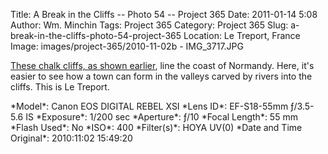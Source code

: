 Title: A Break in the Cliffs -- Photo 54 -- Project 365
Date: 2011-01-14 5:08
Author: Wm. Minchin
Tags: Project 365
Category: Project 365
Slug: a-break-in-the-cliffs-photo-54-project-365
Location: Le Treport, France
Image: images/project-365/2010-11-02b - IMG_3717.JPG

[These chalk cliffs, as shown
earlier]({filename}20101220-the-white-cliffs-of-normandy-photo-52-project-365.md),
line the coast of Normandy. Here, it's easier to see how a town can form in the
valleys carved by rivers into the cliffs. This is Le Treport.

<div markdown=1 class="photo-infobox">
*Model*: Canon EOS DIGITAL REBEL XSI  
*Lens ID*: EF-S18-55mm ƒ/3.5-5.6 IS  
*Exposure*: 1/200 sec  
*Aperture*: ƒ/10  
*Focal Length*: 55 mm  
*Flash Used*: No  
*ISO*: 400  
*Filter(s)*: HOYA UV(0)  
*Date and Time Original*: 2010:11:02 15:49:20
</div>
